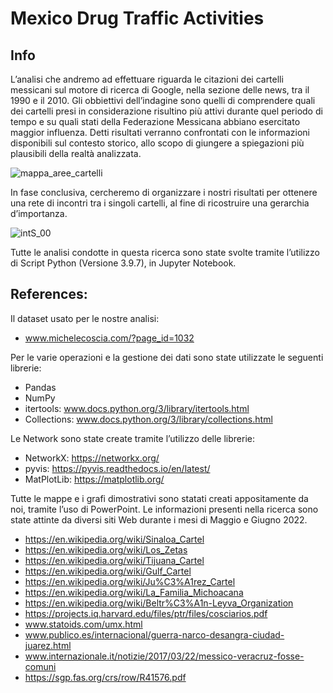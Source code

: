 # Mexico Drug Traffic Activities

## Info
L’analisi che andremo ad effettuare riguarda le citazioni dei cartelli messicani sul motore di ricerca di Google, nella sezione delle news, tra il 1990 e il 2010. 
Gli obbiettivi dell’indagine sono quelli di comprendere quali dei cartelli presi in considerazione risultino più attivi durante quel periodo di tempo e su quali stati della Federazione Messicana abbiano esercitato maggior influenza.
Detti risultati verranno confrontati con le informazioni disponibili sul contesto storico, allo scopo di giungere a spiegazioni più plausibili della realtà analizzata.

![mappa_aree_cartelli](https://user-images.githubusercontent.com/104555763/175779396-958e6c23-098e-48b3-813a-18e7ffaa71f6.png)

In fase conclusiva, cercheremo di organizzare i nostri risultati per ottenere una rete di incontri tra i singoli cartelli, al fine di ricostruire una gerarchia d’importanza.

![intS_00](https://user-images.githubusercontent.com/104555763/175779428-767b590d-8478-4eb9-b3eb-315ac3dcd25a.png)

Tutte le analisi condotte in questa ricerca sono state svolte tramite l’utilizzo di Script Python (Versione 3.9.7), in Jupyter Notebook.

## References:
Il dataset usato per le nostre analisi:
* www.michelecoscia.com/?page_id=1032

Per le varie operazioni e la gestione dei dati sono state utilizzate le seguenti librerie:
* Pandas
* NumPy
* itertools: www.docs.python.org/3/library/itertools.html
* Collections: www.docs.python.org/3/library/collections.html

Le Network sono state create tramite l’utilizzo delle librerie:
* NetworkX: https://networkx.org/
* pyvis: https://pyvis.readthedocs.io/en/latest/
* MatPlotLib: https://matplotlib.org/

Tutte le mappe e i grafi dimostrativi sono statati creati appositamente da noi, tramite l’uso di PowerPoint.
Le informazioni presenti nella ricerca sono state attinte da diversi siti Web durante i mesi di Maggio e Giugno 2022.

* https://en.wikipedia.org/wiki/Sinaloa_Cartel
* https://en.wikipedia.org/wiki/Los_Zetas
* https://en.wikipedia.org/wiki/Tijuana_Cartel
* https://en.wikipedia.org/wiki/Gulf_Cartel
* https://en.wikipedia.org/wiki/Ju%C3%A1rez_Cartel
* https://en.wikipedia.org/wiki/La_Familia_Michoacana
* https://en.wikipedia.org/wiki/Beltr%C3%A1n-Leyva_Organization
* https://projects.iq.harvard.edu/files/ptr/files/cosciarios.pdf
* www.statoids.com/umx.html
* www.publico.es/internacional/guerra-narco-desangra-ciudad-juarez.html
* www.internazionale.it/notizie/2017/03/22/messico-veracruz-fosse-comuni
* https://sgp.fas.org/crs/row/R41576.pdf
